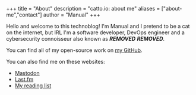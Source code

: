 +++
title = "About"
description = "catto.io: about me"
aliases = ["about-me","contact"]
author = "Manual"
+++

Hello and welcome to this technoblog! I'm Manual and I pretend to be a cat on the internet, but IRL I'm a software developer, DevOps engineer and a cybersecurity connoisseur also known as ***REMOVED*** ***REMOVED***.

You can find all of my open-source work on [my GitHub](https://github.com/manualmanul).

You can also find me on these websites:

* [Mastodon](https://yiff.life/@manual)
* [Last.fm](https://last.fm/user/manualmanul)
* [My reading list](https://t.me/manualslist)
